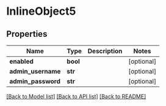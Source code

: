 # InlineObject5

## Properties
Name | Type | Description | Notes
------------ | ------------- | ------------- | -------------
**enabled** | **bool** |  | [optional] 
**admin_username** | **str** |  | [optional] 
**admin_password** | **str** |  | [optional] 

[[Back to Model list]](../README.md#documentation-for-models) [[Back to API list]](../README.md#documentation-for-api-endpoints) [[Back to README]](../README.md)


